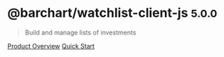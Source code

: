 # @barchart/watchlist-client-js <small>5.0.0</small>

> Build and manage lists of investments

[Product Overview](/content/product_overview)
[Quick Start](/content/quick_start)